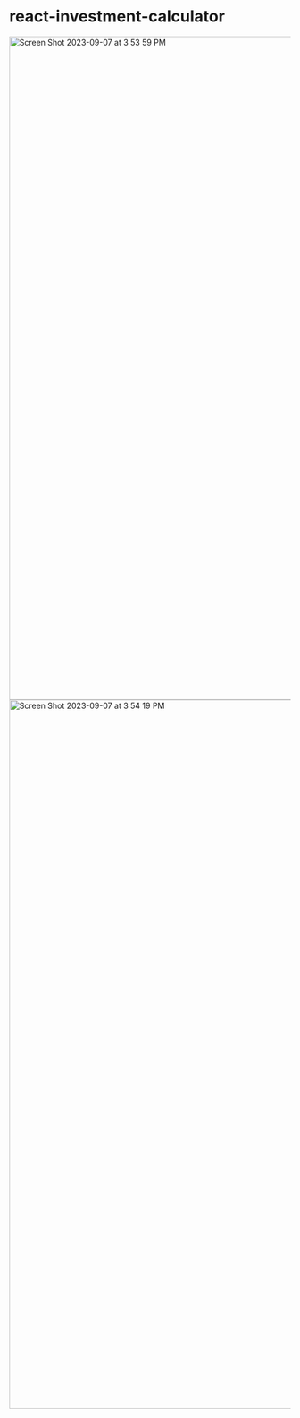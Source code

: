 # react-investment-calculator
<img width="1187" alt="Screen Shot 2023-09-07 at 3 53 59 PM" src="https://github.com/Postrelski/react-investment-calculator/assets/71254889/326efae7-5136-42fc-a856-641bb2d3c22a">
<img width="1269" alt="Screen Shot 2023-09-07 at 3 54 19 PM" src="https://github.com/Postrelski/react-investment-calculator/assets/71254889/8c0a59da-888a-4b2d-9fc8-f981679d1463">
